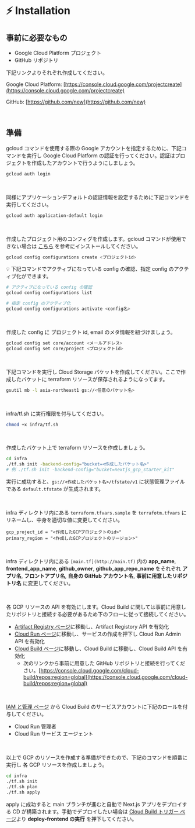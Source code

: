 # ⚡️ **Installation**

## 事前に必要なもの

- Google Cloud Platform プロジェクト
- GitHub リポジトリ

下記リンクよりそれぞれ作成してください。

Google Cloud Platform: [https://console.cloud.google.com/projectcreate](https://console.cloud.google.com/projectcreate)

GitHub: [https://github.com/new](https://github.com/new)

<br />

## 準備

gcloud コマンドを使用する際の Google アカウントを指定するために、下記コマンドを実行し Google Cloud Platform の認証を行ってください。認証はプロジェクトを作成したアカウントで行うようにしましょう。

```bash
gcloud auth login
```

<br />

同様にアプリケーションデフォルトの認証情報を設定するために下記コマンドを実行してください。

```bash
gcloud auth application-default login
```

<br />

作成したプロジェクト用のコンフィグを作成します。gcloud コマンドが使用できない場合は [こちら](https://cloud.google.com/sdk/docs/install?hl=ja) を参考にインストールしてください。

```bash
gcloud config configurations create <プロジェクトid>
```

<aside>
💡 下記コマンドでアクティブになっている config の確認、指定 config のアクティブ化ができます。

</aside>

```bash
# アクティブになっている config の確認
gcloud config configurations list

# 指定 config のアクティブ化
gcloud config configurations activate <config名>
```

<br />

作成した config に プロジェクト id, email のメタ情報を紐づけましょう。

```bash
gcloud config set core/account <メールアドレス>
gcloud config set core/project <プロジェクトid>
```

<br />

下記コマンドを実行し Cloud Storage バケットを作成してください。ここで作成したバケットに terraform リソースが保存されるようになってます。

```bash
gsutil mb -l asia-northeast1 gs://<任意のバケット名>
```

<br />

infra/tf.sh に実行権限を付与してください。

```bash
chmod +x infra/tf.sh
```

<br />

作成したバケット上で terraform リソースを作成しましょう。

```bash
cd infra
./tf.sh init -backend-config="bucket=<作成したバケット名>"
# 例 ./tf.sh init -backend-config="bucket=nextjs_gcp_starter_kit"
```

実行に成功すると、`gs://<作成したバケット名>/tfstate/v1` に状態管理ファイルである `default.tfstate` が生成されます。

<br />

infra ディレクトリ内にある `terraform.tfvars.sample` を `terrafotm.tfvars` にリネームし、中身を適切な値に変更してください。

```
gcp_project_id = "<作成したGCPプロジェクトのid>"
primary_region = "<作成したGCPプロジェクトのリージョン>"
```

<br />

infra ディレクトリ内にある `[main.tf](http://main.tf)` 内の **app_name**, **frontend_app_name**, **github_owner**, **github_app_repo_name** をそれぞれ **アプリ名**, **フロントアプリ名**, **自身の GitHub アカウント名**, **事前に用意したリポジトリ名** に変更してください。

<br />

各 GCP リソースの API を有効にします。Cloud Build に関しては事前に用意したリポジトリと接続する必要があるため下のフローに従って接続してください。

- [Artifact Registry ページ](https://console.cloud.google.com/artifacts)に移動し、Artifact Registory API を有効化
- [Cloud Run ページ](https://console.cloud.google.com/run)に移動し、サービスの作成を押下し Cloud Run Admin API を有効化
- [Cloud Build ページ](https://console.cloud.google.com/cloud-build)に移動し、Cloud Build に移動し、Cloud Build API を有効化
  - 次のリンクから事前に用意した GitHub リポジトリと接続を行ってください。[https://console.cloud.google.com/cloud-build/repos;region=global](https://console.cloud.google.com/cloud-build/repos;region=global)

<br />

[IAM と管理 ページ](https://console.cloud.google.com/iam-admin/iam) から Cloud Build のサービスアカウントに下記のロールを付与してください。

- Cloud Run 管理者
- Cloud Run サービス エージェント

<br />

以上で GCP のリソースを作成する準備ができたので、下記のコマンドを順番に実行し 各 GCP リソースを作成しましょう。

```bash
cd infra
./tf.sh init
./tf.sh plan
./tf.sh apply
```

apply に成功すると main ブランチが進むと自動で Next.js アプリをデプロイする CD が構築されます。手動でデプロイしたい場合は [Cloud Build トリガー ページ](https://console.cloud.google.com/cloud-build/triggers)より **deploy-frontend の実行** を押下してください。
